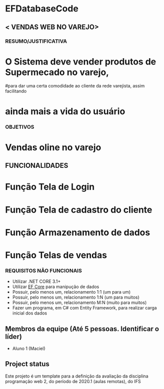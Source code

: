 # EFDatabaseCode

## < VENDAS WEB NO VAREJO>
### RESUMO/JUSTIFICATIVA
# O Sistema deve vender produtos de Supermecado no varejo,
#para dar uma certa comodidade ao cliente da rede varejista, assim facilitando
# ainda mais a vida do usuário
### OBJETIVOS
# Vendas oline no varejo 
## FUNCIONALIDADES
# Função Tela de Login
 # Função Tela de cadastro do cliente
 # Função Armazenamento de dados
 # Função Telas de vendas

### REQUISITOS NÃO FUNCIONAIS

- Utilizar .NET CORE 3.1+
- Utilizar [EF Core](https://docs.microsoft.com/pt-br/ef/core/) para manipução de dados
- Possuir, pelo menos um, relacionamento 1:1 (um para um)
- Possuir, pelo menos um, relacionamento 1:N (um para muitos)
- Possuir, pelo menos um, relacionamento M:N (muito para muitos)
- Fazer um programa, em C# com Entity Framework, para realizar carga inicial dos dados

## Membros da equipe (Até 5 pessoas. Identificar o líder)

- Aluno 1 (Maciel)

## Project status
Este projeto é um template para a definição da avaliação da disciplina programação web 2, do período de 2020.1 (aulas remotas), do IFS
